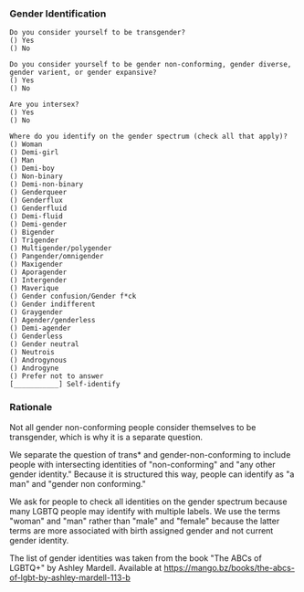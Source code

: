 ### Gender Identification

    Do you consider yourself to be transgender?
    () Yes
    () No

    Do you consider yourself to be gender non-conforming, gender diverse, gender varient, or gender expansive?
    () Yes
    () No

    Are you intersex?
    () Yes
    () No

    Where do you identify on the gender spectrum (check all that apply)?
    () Woman
    () Demi-girl
    () Man
    () Demi-boy
    () Non-binary
    () Demi-non-binary
    () Genderqueer
    () Genderflux
    () Genderfluid
    () Demi-fluid
    () Demi-gender
    () Bigender
    () Trigender
    () Multigender/polygender
    () Pangender/omnigender
    () Maxigender
    () Aporagender
    () Intergender
    () Maverique
    () Gender confusion/Gender f*ck
    () Gender indifferent
    () Graygender
    () Agender/genderless
    () Demi-agender
    () Genderless
    () Gender neutral
    () Neutrois
    () Androgynous
    () Androgyne
    () Prefer not to answer
    [___________] Self-identify


### Rationale
Not all gender non-conforming people consider themselves to be transgender, which is why it is a separate question.

We separate the question of trans* and gender-non-conforming to include people with intersecting identities of "non-conforming" and "any other gender identity."  Because it is structured this way, people can identify as "a man" and "gender non conforming."

We ask for people to check all identities on the gender spectrum because many LGBTQ people may identify with multiple labels. We use the terms "woman" and "man" rather than "male" and "female" because the latter terms are more associated with birth assigned gender and not current gender identity.

The list of gender identities was taken from the book "The ABCs of LGBTQ+" by Ashley Mardell. Available at https://mango.bz/books/the-abcs-of-lgbt-by-ashley-mardell-113-b

